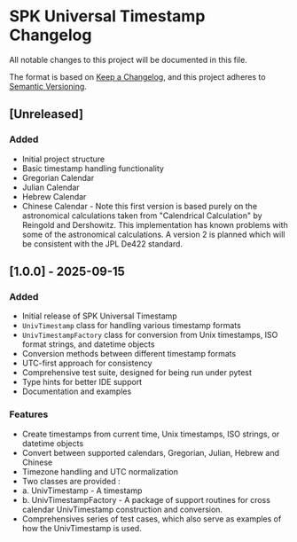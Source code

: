 # SPK Universal Timestamp Changelog

All notable changes to this project will be documented in this file.

The format is based on [Keep a Changelog](https://keepachangelog.com/en/1.0.0/),
and this project adheres to [Semantic Versioning](https://semver.org/spec/v2.0.0.html).

## [Unreleased]

### Added
- Initial project structure
- Basic timestamp handling functionality
- Gregorian Calendar
- Julian Calendar
- Hebrew Calendar
- Chinese Calendar - Note this first version is based purely on the astronomical calculations
    taken from "Calendrical Calculation" by Reingold and Dershowitz.  This implementation has known
    problems with some of the astronomical calculations. A version 2 is planned which will be consistent
    with the JPL De422 standard.

## [1.0.0] - 2025-09-15

### Added
- Initial release of SPK Universal Timestamp
- `UnivTimestamp` class for handling various timestamp formats
- `UnivTimestampFactory` class for conversion from Unix timestamps, ISO format strings, and datetime objects
- Conversion methods between different timestamp formats
- UTC-first approach for consistency
- Comprehensive test suite, designed for being run under pytest
- Type hints for better IDE support
- Documentation and examples

### Features
- Create timestamps from current time, Unix timestamps, ISO strings, or datetime objects
- Convert between supported calendars, Gregorian, Julian, Hebrew and Chinese
- Timezone handling and UTC normalization
- Two classes are provided : 
- a. UnivTimestamp - A timestamp
- b. UnivTimestampFactory - A package of support routines for cross calendar UnivTimestamp construction and conversion.
- Comprehensives series of test cases, which also serve as examples of how the UnivTimestamp is used.
